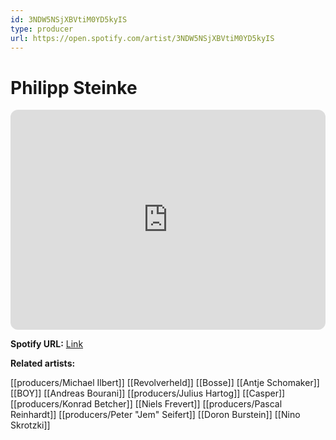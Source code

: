 ```yaml
---
id: 3NDW5NSjXBVtiM0YD5kyIS
type: producer
url: https://open.spotify.com/artist/3NDW5NSjXBVtiM0YD5kyIS
---
```

# Philipp Steinke

<iframe style="border-radius:12px" src="https://open.spotify.com/embed/artist/3NDW5NSjXBVtiM0YD5kyIS" width="100%" height="352" frameBorder="0" allowfullscreen="" allow="autoplay; clipboard-write; encrypted-media; fullscreen; picture-in-picture" loading="lazy"></iframe>

**Spotify URL:** [Link](https://open.spotify.com/artist/3NDW5NSjXBVtiM0YD5kyIS)

**Related artists:**

[[producers/Michael Ilbert]]
[[Revolverheld]]
[[Bosse]]
[[Antje Schomaker]]
[[BOY]]
[[Andreas Bourani]]
[[producers/Julius Hartog]]
[[Casper]]
[[producers/Konrad Betcher]]
[[Niels Frevert]]
[[producers/Pascal Reinhardt]]
[[producers/Peter "Jem" Seifert]]
[[Doron Burstein]]
[[Nino Skrotzki]]
